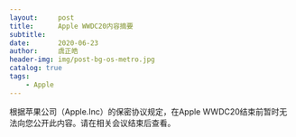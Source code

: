 ```yaml
---
layout:     post
title:      Apple WWDC20内容摘要 
subtitle:   
date:       2020-06-23 
author:     虞正皓
header-img: img/post-bg-os-metro.jpg
catalog: true 
tags:
    - Apple
---
```

根据苹果公司（Apple.Inc）的保密协议规定，在Apple WWDC20结束前暂时无法向您公开此内容。请在相关会议结束后查看。